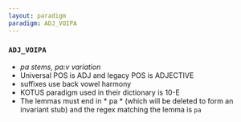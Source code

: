 ```yaml
---
layout: paradigm
paradigm: ADJ_VOIPA
---
```

### ` ADJ_VOIPA `

* _pa stems, pa:v variation_
* Universal POS is ADJ and legacy POS is ADJECTIVE
* suffixes use back vowel harmony
* KOTUS paradigm used in their dictionary is 10-E
* The lemmas must end in * pa * (which will be deleted to form an invariant stub) and the regex matching the lemma is ` pa `
